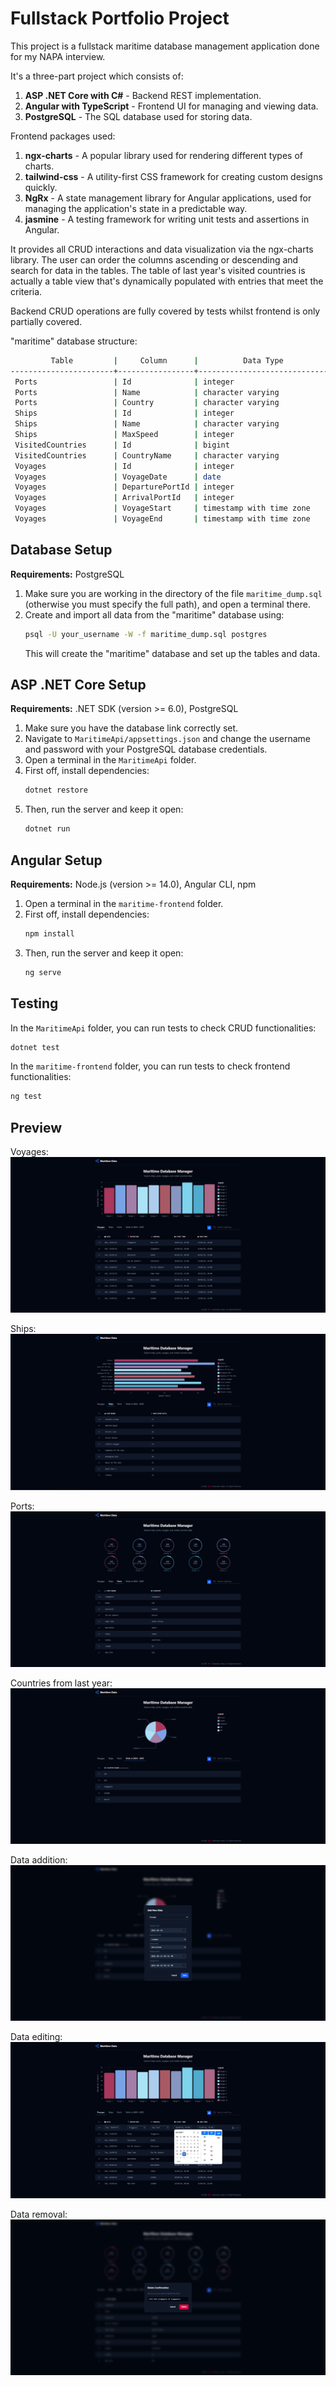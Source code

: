 # Fullstack Portfolio Project

This project is a fullstack maritime database management application done for my NAPA interview.

It's a three-part project which consists of:

1. **ASP .NET Core with C#** - Backend REST implementation.
2. **Angular with TypeScript** - Frontend UI for managing and viewing data.
3. **PostgreSQL** - The SQL database used for storing data.

Frontend packages used:

1. **ngx-charts** - A popular library used for rendering different types of charts.
2. **tailwind-css** - A utility-first CSS framework for creating custom designs quickly.
3. **NgRx** - A state management library for Angular applications, used for managing the application's state in a predictable way.
4. **jasmine** - A testing framework for writing unit tests and assertions in Angular.

It provides all CRUD interactions and data visualization via the ngx-charts library. The user can order the columns ascending or descending and search for data in the tables. The table of last year's visited countries is actually a table view that's dynamically populated with entries that meet the criteria.

Backend CRUD operations are fully covered by tests whilst frontend is only partially covered.

"maritime" database structure:

```sh
         Table         |     Column      |          Data Type
-----------------------+-----------------+-----------------------------
 Ports                 | Id              | integer
 Ports                 | Name            | character varying
 Ports                 | Country         | character varying
 Ships                 | Id              | integer
 Ships                 | Name            | character varying
 Ships                 | MaxSpeed        | integer
 VisitedCountries      | Id              | bigint
 VisitedCountries      | CountryName     | character varying
 Voyages               | Id              | integer
 Voyages               | VoyageDate      | date
 Voyages               | DeparturePortId | integer
 Voyages               | ArrivalPortId   | integer
 Voyages               | VoyageStart     | timestamp with time zone
 Voyages               | VoyageEnd       | timestamp with time zone
```

## Database Setup

**Requirements:** PostgreSQL

1. Make sure you are working in the directory of the file `maritime_dump.sql` (otherwise you must specify the full path), and open a terminal there.
2. Create and import all data from the "maritime" database using:
   ```sh
   psql -U your_username -W -f maritime_dump.sql postgres
   ```
   This will create the "maritime" database and set up the tables and data.

## ASP .NET Core Setup

**Requirements:** .NET SDK (version >= 6.0), PostgreSQL

1. Make sure you have the database link correctly set.
2. Navigate to `MaritimeApi/appsettings.json` and change the username and password with your PostgreSQL database credentials.
3. Open a terminal in the `MaritimeApi` folder.
4. First off, install dependencies:
   ```sh
   dotnet restore
   ```
5. Then, run the server and keep it open:
   ```sh
   dotnet run
   ```

## Angular Setup

**Requirements:** Node.js (version >= 14.0), Angular CLI, npm

1. Open a terminal in the `maritime-frontend` folder.
2. First off, install dependencies:
   ```sh
   npm install
   ```
3. Then, run the server and keep it open:
   ```sh
   ng serve
   ```

## Testing

In the `MaritimeApi` folder, you can run tests to check CRUD functionalities:

```sh
dotnet test
```

In the `maritime-frontend` folder, you can run tests to check frontend functionalities:

```sh
ng test
```

## Preview

Voyages:
![Voyages](https://github.com/RaduCot/maritime-fullstack/blob/master/images/voyages.png)

Ships:
![Ships](https://github.com/RaduCot/maritime-fullstack/blob/master/images/ships.png)

Ports:
![Ports](https://github.com/RaduCot/maritime-fullstack/blob/master/images/ports.png)

Countries from last year:
![Countries](https://github.com/RaduCot/maritime-fullstack/blob/master/images/countries.png)

Data addition:
![Data Add](https://github.com/RaduCot/maritime-fullstack/blob/master/images/add-data.png)

Data editing:
![Data Edit](https://github.com/RaduCot/maritime-fullstack/blob/master/images/edit-data.png)

Data removal:
![Data Delete](https://github.com/RaduCot/maritime-fullstack/blob/master/images/delete-data.png)
